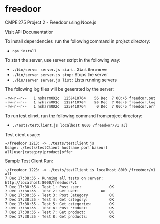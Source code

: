 freedoor
========

CMPE 275 Project 2 - Freedoor using Node.js

Visit [API Documentation](http://nitsnwits.github.io/freedoor/freedoor-api.html)

To install dependencies, run the following command in project directory:
- `npm install`

To start the server, use server script in the following way:
- `./bin/server server.js start` : Start the server
- `./bin/server server.js stop`  : Stops the server
- `./bin/server server.js list`  : Lists running servers

The following log files will be generated by the server:
```
-rw-r--r--   1 nsharm002c  1258410764    56 Dec  7 00:45 freedoor.out
-rw-r--r--   1 nsharm002c  1258410764    56 Dec  7 00:45 freedoor.log
-rw-r--r--   1 nsharm002c  1258410764     0 Dec  7 00:45 freedoor.err
```

To run test clinet, run the following command from project directory:
- `./tests/testClient.js localhost 8000 /freedoor/v1 all`

Test client usage:
```
~/freedoor 1210: -> ./tests/testClient.js 
Usage: ./tests/testClient hostname port baseurl all|user|category|product|offer
```

Sample Test Client Run:
```
~/freedoor 1228: -> ./tests/testClient.js localhost 8000 /freedoor/v1 all
7 Dec 17:38:35 - Running all tests on server: http://localhost:8000/freedoor/v1
7 Dec 17:38:35 - Test 1: Post user: 			OK
7 Dec 17:38:35 - Test 2: Get user: 			OK
7 Dec 17:38:35 - Test 3: Post Category: 		OK
7 Dec 17:38:35 - Test 4: Get category: 			OK
7 Dec 17:38:35 - Test 5: Get categories: 		OK
7 Dec 17:38:35 - Test 6: Post Product: 			OK
7 Dec 17:38:35 - Test 7: Get product: 			OK
7 Dec 17:38:35 - Test 8: Get products: 			OK
```
